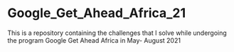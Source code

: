 # Google_Get_Ahead_Africa_21
This is a repository containing the challenges that I solve while undergoing the program Google Get Ahead Africa in May- August 2021
